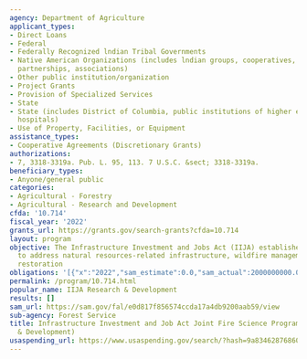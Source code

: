 ```yaml
---
agency: Department of Agriculture
applicant_types:
- Direct Loans
- Federal
- Federally Recognized lndian Tribal Governments
- Native American Organizations (includes lndian groups, cooperatives, corporations,
  partnerships, associations)
- Other public institution/organization
- Project Grants
- Provision of Specialized Services
- State
- State (includes District of Columbia, public institutions of higher education and
  hospitals)
- Use of Property, Facilities, or Equipment
assistance_types:
- Cooperative Agreements (Discretionary Grants)
authorizations:
- 7, 3318-3319a. Pub. L. 95, 113. 7 U.S.C. &sect; 3318-3319a.
beneficiary_types:
- Anyone/general public
categories:
- Agricultural - Forestry
- Agricultural - Research and Development
cfda: '10.714'
fiscal_year: '2022'
grants_url: https://grants.gov/search-grants?cfda=10.714
layout: program
objective: The Infrastructure Investment and Jobs Act (IIJA) establishes new funds
  to address natural resources-related infrastructure, wildfire management and ecosystem
  restoration
obligations: '[{"x":"2022","sam_estimate":0.0,"sam_actual":2000000000.0,"usa_spending_actual":1732592.43},{"x":"2023","sam_estimate":1732592.0,"sam_actual":1732592.0,"usa_spending_actual":16482895.42},{"x":"2024","sam_estimate":0.0,"sam_actual":0.0,"usa_spending_actual":30366355.95}]'
permalink: /program/10.714.html
popular_name: IIJA Research & Development
results: []
sam_url: https://sam.gov/fal/e0d817f856574ccda17a4db9200aab59/view
sub-agency: Forest Service
title: Infrastructure Investment and Job Act Joint Fire Science Program (Research
  & Development)
usaspending_url: https://www.usaspending.gov/search/?hash=9a834628768603bc833e9f7716f7c4f7
---
```

